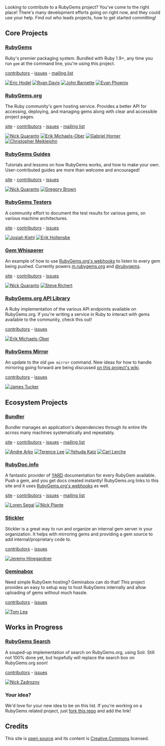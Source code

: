 Looking to contribute to a RubyGems project? You've come to the right place!
There's many development efforts going on right now, and they could use
your help. Find out who leads projects, how to get started committing!

## Core Projects

### [RubyGems](https://github.com/rubygems/rubygems)

Ruby's premier packaging system. Bundled with Ruby 1.9+, any time you run
`gem` at the command line, you're using this project.

[contributors](http://it.isagit.com/rubygems/rubygems) -
[issues](http://github.com/rubygems/rubygems/issues) -
[mailing list](http://rubyforge.org/mailman/listinfo/rubygems-developers)

[![Eric Hodel](https://secure.gravatar.com/avatar/58479f76374a3ba3c69b9804163f39f4?s=32)](http://github.com/drbrain)
[![Ryan Davis](https://secure.gravatar.com/avatar/16c4b19d8670085a428787f8b2438223?s=32)](http://github.com/zenspider)
[![John Barnette](https://secure.gravatar.com/avatar/c237cf537a06b60921c97804679e3b15?s=32)](http://github.com/jbarnette)
[![Evan Phoenix](https://secure.gravatar.com/avatar/540cb3b3712ffe045113cb03bab616a2?s=32)](http://github.com/evanphx)

### [RubyGems.org](https://github.com/rubygems/rubygems.org)

The Ruby community's gem hosting service. Provides a better API for accessing,
deploying, and managing gems along with clear and accessible project pages.

[site](http://rubygems.org) -
[contributors](http://it.isagit.com/rubygems/rubygems.org) -
[issues](http://github.com/rubygems/rubygems.org/issues) -
[mailing list](https://groups.google.com/forum/#!forum/gemcutter)

[![Nick Quaranto](https://secure.gravatar.com/avatar/eb8975af8e49e19e3dd6b6b84a542e26?s=32)](http://github.com/qrush)
[![Erik Michaels-Ober](https://secure.gravatar.com/avatar/1f74b13f1e5c6c69cb5d7fbaabb1e2cb?s=32)](http://github.com/sferik)
[![Gabriel Horner](https://secure.gravatar.com/avatar/8f0660cdc9f5d91c7d97456f8f0be8c7?s=32)](http://github.com/cldwalker)
[![Christopher Meiklejohn](https://secure.gravatar.com/avatar/3e09fee7b359be847ed5fa48f524a3d3?s=32)](http://github.com/cmeiklejohn)

### [RubyGems Guides](https://github.com/rubygems/guides)

Tutorials and lessons on how RubyGems works, and how to make your own.
User-contributed guides are more than welcome and encouraged!

[site](http://guides.rubygems.org) -
[contributors](http://it.isagit.com/rubygems/guides) -
[issues](http://github.com/rubygems/guides/issues)

[![Nick Quaranto](https://secure.gravatar.com/avatar/eb8975af8e49e19e3dd6b6b84a542e26?s=32)](http://github.com/qrush)
[![Gregory Brown](https://secure.gravatar.com/avatar/31e038e4e9330f6c75ccfd1fca8010ee?s=32)](http://github.com/sandal)

### [RubyGems Testers](https://github.com/rubygems/rubygems-test)

A community effort to document the test results for various gems,
on various machine architectures.

[site](http://test.rubygems.org/) -
[contributors](http://it.isagit.com/rubygems/rubygems-test) -
[issues](https://github.com/rubygems/rubygems-test/issues)

[![Josiah Kiehl](https://secure.gravatar.com/avatar/4b1e87301a43b027903617a98d61831a?s=32)](http://github.com/bluepojo)
[![Erik Hollensbe](https://secure.gravatar.com/avatar/1b641a79b2717f2d582ad455b40d5b89?s=32)](http://github.com/erikh)

### [Gem Whisperer](https://github.com/rubygems/gemwhisperer)

An example of how to use [RubyGems.org's
webhooks](http://guides.rubygems.org/rubygems-org-api/#webhook) to listen to every gem being
pushed. Currently powers [m.rubygems.org](http://m.rubygems.org) and
[@rubygems](http://twitter.com/rubygems).

[site](http://m.rubygems.org/) -
[contributors](http://it.isagit.com/rubygems/gemwhisperer) -
[issues](https://github.com/rubygems/gemwhisperer/issues)

[![Nick Quaranto](https://secure.gravatar.com/avatar/eb8975af8e49e19e3dd6b6b84a542e26?s=32)](http://github.com/qrush)
[![Steve Richert](https://secure.gravatar.com/avatar/0887991a8846577a6aa85433d6ab3ea2?s=32)](http://github.com/laserlemon)

### [RubyGems.org API Library](https://github.com/rubygems/gems)

A Ruby implementation of the various API endpoints available on RubyGems.org.
If you're writing a service in Ruby to interact with gems available to the
community, check this out!

[contributors](http://it.isagit.com/rubygems/gems) -
[issues](https://github.com/rubygems/gems/issues)

[![Erik Michaels-Ober](https://secure.gravatar.com/avatar/1f74b13f1e5c6c69cb5d7fbaabb1e2cb?s=32)](http://github.com/sferik)

### [RubyGems Mirror](https://github.com/rubygems/rubygems-mirror)

An update to the old `gem mirror` command. New ideas for how to handle
mirroring going forward are being discussed [on this project's
wiki](https://github.com/rubygems/rubygems-mirror/wiki/Mirroring-2.0).

[contributors](http://it.isagit.com/rubygems/rubygems-mirror) -
[issues](https://github.com/rubygems/rubygems-mirror/issues)

[![James Tucker](https://secure.gravatar.com/avatar/b19b02a49b433c9e2e6e6c43785d2bfb?s=32)](http://github.com/raggi)

## Ecosystem Projects

### [Bundler](https://github.com/carlhuda/bundler)

Bundler manages an application's dependencies through its entire life across
many machines systematically and repeatably.

[site](http://gembundler.com/) -
[contributors](http://it.isagit.com/carlhuda/bundler) -
[issues](https://github.com/carlhuda/bundler/issues) -
[mailing list](https://groups.google.com/forum/#!forum/ruby-bundler)

[![Andre Arko](https://secure.gravatar.com/avatar/fb389f1e8b98d5d03be29e9dd309b3be?s=32)](http://github.com/indirect)
[![Terence Lee](https://secure.gravatar.com/avatar/efb7c66871043330ce1310a9bdd0aaf6?s=32)](http://github.com/hone)
[![Yehuda Katz](https://secure.gravatar.com/avatar/428167a3ec72235ba971162924492609?s=32)](http://github.com/wycats)
[![Carl Lerche](https://secure.gravatar.com/avatar/da5274b27cc6c0f505495bf5d504575d?s=32)](http://github.com/carllerche)

### [RubyDoc.info](https://github.com/lsegal/rubydoc.info)

A fantastic provider of [YARD](http://yardoc.org) documentation for every
RubyGem available. Push a gem, and you get docs created instantly!
RubyGems.org links to this site and it uses [RubyGems.org's
webhooks](http://guides.rubygems.org/rubygems-org-api/#webhook) as well.

[site](http://rubydoc.info) -
[contributors](http://it.isagit.com/lsegal/rubydoc.info) -
[issues](https://github.com/lsegal/rubydoc.info/issues) -
[mailing list](https://groups.google.com/forum/#!forum/yardoc)

[![Loren Segal](https://secure.gravatar.com/avatar/510395998b7e929a8f48dc8cdb087379?s=32)](http://github.com/lsegal)
[![Nick Plante](https://secure.gravatar.com/avatar/9ea5b82a23b081cdc7e2ac5e2282c852?s=32)](http://github.com/zapnap)

### [Stickler](https://github.com/copiousfreetime/stickler)

Stickler is a great way to run and organize an internal gem server in your
organization. It helps with mirroring gems and providing a gem source to add
internal/proprietary code to.

[contributors](http://it.isagit.com/copiousfreetime/stickler) -
[issues](https://github.com/copiousfreetime/stickler/issues)

[![Jeremy Hinegardner](https://secure.gravatar.com/avatar/cff2d90ae70bbbb5d4865d8412159f85?s=32)](http://github.com/copiousfreetime)

### [Geminabox](https://github.com/cwninja/geminabox)

Need simple RubyGem hosting? Geminabox can do that! This project provides an
easy to setup way to host RubyGems internally and allow uploading of gems
without much hassle.

[contributors](http://it.isagit.com/cwninja/geminabox) -
[issues](https://github.com/cwninja/geminabox/issues)

[![Tom Lea](https://secure.gravatar.com/avatar/f61c5838432c656ea88dd77a56a40f52?s=32)](http://github.com/cwninja)

## Works in Progress

### [RubyGems Search](https://github.com/rubygems/search)

A souped-up implementation of search on RubyGems.org, using Solr. Still not
100% done yet, but hopefully will replace the search box on RubyGems.org soon!

[contributors](http://it.isagit.com/rubygems/search) -
[issues](https://github.com/rubygems/search/issues)

[![Nick Zadrozny](https://secure.gravatar.com/avatar/5198f305281b34927f936ba77cffcbf6?s=32)](http://github.com/nz)

### Your idea?

We'd love for your new idea to be on this list. If you're working on a
RubyGems related project, just [fork this
repo](http://github.com/rubygems/contribute) and add the link!

## Credits

This site is [open source](https://github.com/rubygems/contribute) and its content is
[Creative Commons](https://github.com/rubygems/contribute/blob/gh-pages/CC-LICENSE)
licensed.
